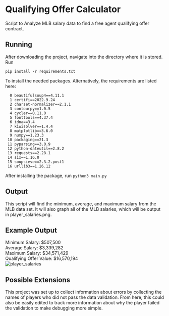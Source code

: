 # Qualifying Offer Calculator
Script to Analyze MLB salary data to find a free agent qualifying offer contract.
## Running
After downloading the project, navigate into the directory where it is stored.  Run

    pip install -r requirements.txt
To install the needed packages.
Alternatively, the requirements are listed here:

      0 beautifulsoup4==4.11.1
      1 certifi==2022.9.24
      2 charset-normalizer==2.1.1
      3 contourpy==1.0.5
      4 cycler==0.11.0
      5 fonttools==4.37.4
      6 idna==3.4
      7 kiwisolver==1.4.4
      8 matplotlib==3.6.0
      9 numpy==1.23.3
     10 packaging==21.3
     11 pyparsing==3.0.9
     12 python-dateutil==2.8.2
     13 requests==2.28.1
     14 six==1.16.0
     15 soupsieve==2.3.2.post1
     16 urllib3==1.26.12
After installing the package, run `python3 main.py`
## Output
This script will find the minimum, average, and maximum salary from the MLB data set.  It will also graph all of the MLB salaries, which will be output in player_salaries.png.
## Example Output
Minimum Salary: $507,500  
Average Salary: $3,339,282  
Maximum Salary: $34,571,429  
Qualifying Offer Value: $16,570,194  
![player_salaries](https://user-images.githubusercontent.com/94880155/193928192-1559edb9-3270-4823-b8ad-4645bfde0184.png)
## Possible Extensions
This project was set up to collect information about errors by collecting the names of players who did not pass the data validation.  From here, this could also be easily edited to track more information about why the player failed the validation to make debugging more simple.

